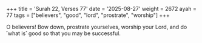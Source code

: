 +++
title = 'Surah 22, Verses 77'
date = '2025-08-27'
weight = 2672
ayah = 77
tags = ["believers", "good", "lord", "prostrate", "worship"]
+++

O believers! Bow down, prostrate yourselves, worship your Lord, and do ˹what is˺ good so that you may be successful.